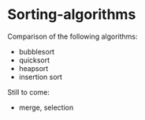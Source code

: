# Sorting-algorithms
Comparison of the following algorithms:
- bubblesort
- quicksort
- heapsort
- insertion sort

Still to come:
- merge, selection
